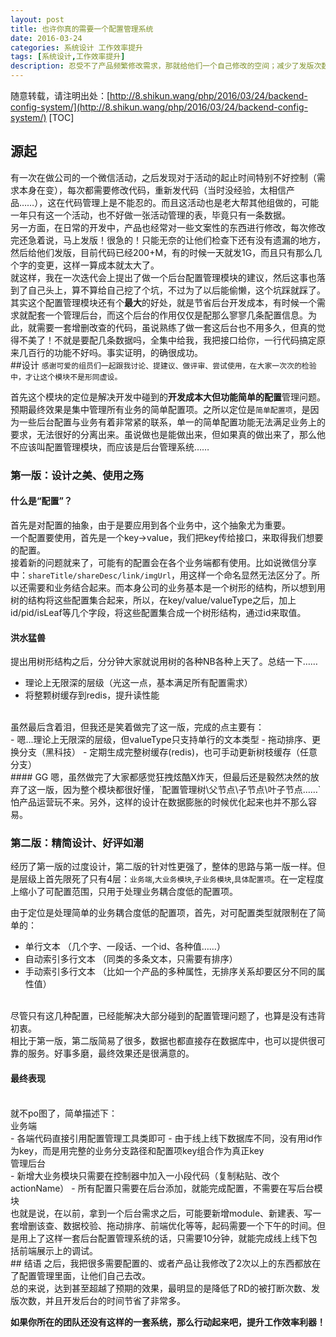 ```yaml
---
layout: post
title: 也许你真的需要一个配置管理系统
date: 2016-03-24
categories: 系统设计 工作效率提升
tags: [系统设计,工作效率提升]
description: 忍受不了产品频繁修改需求，那就给他们一个自己修改的空间；减少了发版次数又让自己更专注的进行开发，何乐而不为。
---
```

随意转载，请注明出处：[http://8.shikun.wang/php/2016/03/24/backend-config-system/](http://8.shikun.wang/php/2016/03/24/backend-config-system/)
[TOC]
## 源起
有一次在做公司的一个微信活动，之后发现对于活动的起止时间特别不好控制（需求本身在变），每次都需要修改代码，重新发代码（当时没经验，太相信产品……），这在代码管理上是不能忍的。而且这活动也是老大帮其他组做的，可能一年只有这一个活动，也不好做一张活动管理的表，毕竟只有一条数据。
<br>
另一方面，在日常的开发中，产品也经常对一些文案性的东西进行修改，每次修改完还急着说，马上发版！很急的！只能无奈的让他们检查下还有没有遗漏的地方，然后给他们发版，目前代码已经200+M，有的时候一天就发1G，而且只有那么几个字的变更，这样一算成本就太大了。
<br>
就这样，我在一次迭代会上提出了做一个后台配置管理模块的建议，然后这事也落到了自己头上，算不算给自己挖了个坑，不过为了以后能偷懒，这个坑踩就踩了。
<br>
其实这个配置管理模块还有个**最大**的好处，就是节省后台开发成本，有时候一个需求就配套一个管理后台，而这个后台的作用仅仅是配那么寥寥几条配置信息。为此，就需要一套增删改查的代码，虽说熟练了做一套这后台也不用多久，但真的觉得不美了！不就是要配几条数据吗，全集中给我，我把接口给你，一行代码搞定原来几百行的功能不好吗。事实证明，的确很成功。
<br>
##设计
`感谢可爱的组员们一起跟我讨论、提建议、做评审、尝试使用，在大家一次次的检验中，才让这个模块不是形同虚设。`<br>

首先这个模块的定位是解决开发中碰到的**开发成本大但功能简单的配置**管理问题。预期最终效果是集中管理所有业务的简单配置项。之所以定位是`简单配置项`，是因为一些后台配置与业务有着非常紧的联系，单一的简单配置功能无法满足业务上的要求，无法很好的分离出来。虽说做也是能做出来，但如果真的做出来了，那么他不应该叫配置管理模块，而应该是后台管理系统……
<br>
### 第一版：设计之美、使用之殇
#### 什么是“配置”？
首先是对配置的抽象，由于是要应用到各个业务中，这个抽象尤为重要。<br>
一个配置要使用，首先是一个key->value，我们把key传给接口，来取得我们想要的配置。<br>
接着新的问题就来了，可能有的配置会在各个业务端都有使用。比如说微信分享中：`shareTitle/shareDesc/link/imgUrl`，用这样一个命名显然无法区分了。所以还需要和业务结合起来。而本身公司的业务基本是一个树形的结构，所以想到用树的结构将这些配置集合起来，所以，在key/value/valueType之后，加上id/pid/isLeaf等几个字段，将这些配置集合成一个树形结构，通过id来取值。<br>
#### 洪水猛兽
提出用树形结构之后，分分钟大家就说用树的各种NB各种上天了。总结一下……<br>
- 理论上无限深的层级（光这一点，基本满足所有配置需求）
- 将整颗树缓存到redis，提升读性能
<br>
虽然最后含着泪，但我还是笑着做完了这一版，完成的点主要有：<br>
- 嗯...理论上无限深的层级，但valueType只支持单行的文本类型
- 拖动排序、更换分支（黑科技）
- 定期生成完整树缓存(redis)，也可手动更新树枝缓存（任意分支）
<br>
#### GG
嗯，虽然做完了大家都感觉狂拽炫酷X炸天，但最后还是毅然决然的放弃了这一版，因为整个模块都很好懂，`配置管理树\父节点\子节点\叶子节点……`怕产品运营玩不来。另外，这样的设计在数据膨胀的时候优化起来也并不那么容易。
<br>

### 第二版：精简设计、好评如潮
经历了第一版的过度设计，第二版的针对性更强了，整体的思路与第一版一样。但是层级上首先限死了只有4层：`业务端`,`大业务模块`,`子业务模块`,`具体配置项`。在一定程度上缩小了可配置范围，只用于处理业务耦合度低的配置项。
<br>

由于定位是处理简单的业务耦合度低的配置项，首先，对可配置类型就限制在了简单的：<br>
- 单行文本 （几个字、一段话、一个id、各种值……）
- 自动索引多行文本 （同类的多条文本，只需要有排序）
- 手动索引多行文本 （比如一个产品的多种属性，无排序关系却要区分不同的属性值）
<br>
尽管只有这几种配置，已经能解决大部分碰到的配置管理问题了，也算是没有违背初衷。
<br>
相比于第一版，第二版简易了很多，数据也都直接存在数据库中，也可以提供很可靠的服务。好事多磨，最终效果还是很满意的。

#### 最终表现
<br>
就不po图了，简单描述下：<br>
业务端<br>
- 各端代码直接引用配置管理工具类即可
- 由于线上线下数据库不同，没有用id作为key，而是用完整的业务分支路径和配置项key组合作为真正key
<br>
管理后台<br>
- 新增大业务模块只需要在控制器中加入一小段代码（复制粘贴、改个actionName）
- 所有配置只需要在后台添加，就能完成配置，不需要在写后台模块
<br>
也就是说，在以前，拿到一个后台需求之后，可能要新增module、新建表、写一套增删该查、数据校验、拖动排序、前端优化等等，起码需要一个下午的时间。但是用上了这样一套后台配置管理系统的话，只需要10分钟，就能完成线上线下包括前端展示上的调试。<br>
## 结语
之后，我把很多需要配置的、或者产品让我修改了2次以上的东西都放在了配置管理里面，让他们自己去改。<br>
总的来说，达到甚至超越了预期的效果，最明显的是降低了RD的被打断次数、发版次数，并且开发后台的时间节省了非常多。
<br>

**如果你所在的团队还没有这样的一套系统，那么行动起来吧，提升工作效率利器！**